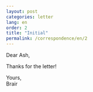 ```yaml
---
layout: post
categories: letter
lang: en
order: 2
title: "Initial"
permalink: /correspondence/en/2
---
```

Dear Ash,

Thanks for the letter!

Yours,  
Brair 
